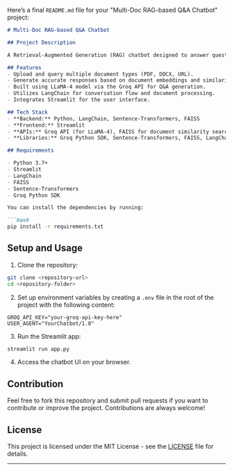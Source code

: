 Here’s a final `README.md` file for your "Multi-Doc RAG-based Q&A Chatbot" project:

```markdown
# Multi-Doc RAG-based Q&A Chatbot

## Project Description

A Retrieval-Augmented Generation (RAG) chatbot designed to answer questions from multiple uploaded documents (PDF, DOCX, URLs). The system utilizes LLaMA-4 via the Groq API to generate answers and processes documents using Sentence-Transformers for embeddings and FAISS for efficient similarity search. This allows the chatbot to provide relevant answers based on the content of the uploaded documents.

## Features
- Upload and query multiple document types (PDF, DOCX, URL).
- Generate accurate responses based on document embeddings and similarity search.
- Built using LLaMA-4 model via the Groq API for Q&A generation.
- Utilizes LangChain for conversation flow and document processing.
- Integrates Streamlit for the user interface.

## Tech Stack
- **Backend:** Python, LangChain, Sentence-Transformers, FAISS
- **Frontend:** Streamlit
- **APIs:** Groq API (for LLaMA-4), FAISS for document similarity search
- **Libraries:** Groq Python SDK, Sentence-Transformers, FAISS, LangChain

## Requirements

- Python 3.7+
- Streamlit
- LangChain
- FAISS
- Sentence-Transformers
- Groq Python SDK

You can install the dependencies by running:

```bash
pip install -r requirements.txt
```

## Setup and Usage

1. Clone the repository:

```bash
git clone <repository-url>
cd <repository-folder>
```

2. Set up environment variables by creating a `.env` file in the root of the project with the following content:

```env
GROQ_API_KEY="your-groq-api-key-here"
USER_AGENT="YourChatbot/1.0"
```

3. Run the Streamlit app:

```bash
streamlit run app.py
```

4. Access the chatbot UI on your browser.

## Contribution

Feel free to fork this repository and submit pull requests if you want to contribute or improve the project. Contributions are always welcome!

## License

This project is licensed under the MIT License - see the [LICENSE](LICENSE) file for details.

---
